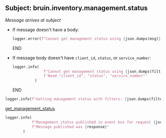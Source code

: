 ## Subject: bruin.inventory.management.status

_Message arrives at subject_

* If message doesn't have a body:
  ```python
  logger.error(f"Cannot get management status using {json.dumps(msg)}. JSON malformed")
  ```
  END

* If message body doesn't have `client_id`, `status`, or `service_number`:
  ```python
  logger.info(
                f"Cannot get management status using {json.dumps(filters)}. "
                f'Need "client_id", "status", "service_number"'
            )
  ```
  END

```python
logger.info(f"Getting management status with filters: {json.dumps(filters)}")
```

[get_management_status](../repositories/bruin_repository/get_management_status.md)

```python
logger.info(
            f"Management status published in event bus for request {json.dumps(msg)}. "
            f"Message published was {response}"
        )
```
